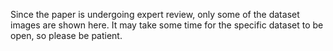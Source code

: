 Since the paper is undergoing expert review, only some of the dataset images are shown here. It may take some time for the specific dataset to be open, so please be patient.